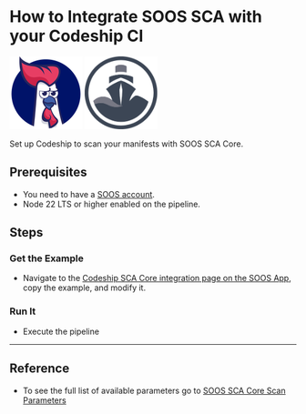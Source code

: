 # How to Integrate SOOS SCA with your Codeship CI
<div>
<img src="../assets/img/SOOS-Icon.png" alt="SOOS" width="128" height="128">
<img src="../assets/img/codeship.png" alt="Codeship" width="128" height="128">
</div>

Set up Codeship to scan your manifests with SOOS SCA Core.

## Prerequisites

- You need to have a [SOOS account](https://app.soos.io/register).
- Node 22 LTS or higher enabled on the pipeline.

## Steps

### **Get the Example**

* Navigate to the [Codeship SCA Core integration page on the SOOS App](https://app.soos.io/integrate/sca?id=codeship), copy the example, and modify it.

### **Run It**

* Execute the pipeline

---

## Reference
* To see the full list of available parameters go to [SOOS SCA Core Scan Parameters](https://github.com/soos-io/soos-sca#parameters)